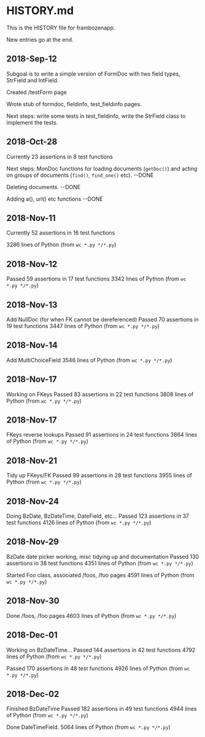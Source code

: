 # HISTORY.md

This is the HISTORY file for frambozenapp.

New entries go at the end.

## 2018-Sep-12

Subgoal is to write a simple version of FormDoc with two field types,
StrField and IntField.

Created /testForm page

Wrote stub of formdoc, fieldinfo, test_fieldinfo pages.

Next steps: write some tests in test_fieldinfo, write the StrField
class to implement the tests.

## 2018-Oct-28

Currently 23 assertions in 8 test functions

Next steps: MonDoc functions for loading documents (`getDoc()`)
and acting on groups of documents (`find()`, `find_one()` etc). --DONE

Deleting documents.  --DONE

Adding a(), url() etc functions  --DONE

## 2018-Nov-11 

Currently 52 assertions in 16 test functions

3286 lines of Python (from `wc *.py */*.py`)

## 2018-Nov-12

Passed 59 assertions in 17 test functions
3342 lines of Python (from `wc *.py */*.py`)

## 2018-Nov-13

Add NullDoc (for when FK cannot be dereferenced)
Passed 70 assertions in 19 test functions
3447 lines of Python (from `wc *.py */*.py`)

## 2018-Nov-14

Add MultiChoiceField
3546 lines of Python (from `wc *.py */*.py`)

## 2018-Nov-17

Working on FKeys
Passed 83 assertions in 22 test functions
3808 lines of Python (from `wc *.py */*.py`)

## 2018-Nov-17

FKeys reverse lookups
Passed 91 assertions in 24 test functions
3864 lines of Python (from `wc *.py */*.py`)

## 2018-Nov-21

Tidy up FKeys/FK
Passed 99 assertions in 28 test functions
3955 lines of Python (from `wc *.py */*.py`)

## 2018-Nov-24

Doing BzDate, BzDateTime, DateField, etc...
Passed 123 assertions in 37 test functions
4126 lines of Python (from `wc *.py */*.py`)

## 2018-Nov-29

BzDate date picker working, misc tidying up and documentation
Passed 130 assertions in 38 test functions 
4351 lines of Python (from `wc *.py */*.py`)

Started Foo class, associated /foos, /foo pages
4591 lines of Python (from `wc *.py */*.py`)

## 2018-Nov-30

Done /foos, /foo pages
4603 lines of Python (from `wc *.py */*.py`)

## 2018-Dec-01

Working on BzDateTime...
Passed 144 assertions in 42 test functions
4792 lines of Python (from `wc *.py */*.py`)

Passed 170 assertions in 48 test functions
4926 lines of Python (from `wc *.py */*.py`)


## 2018-Dec-02

Finished BzDateTime
Passed 182 assertions in 49 test functions
4944 lines of Python (from `wc *.py */*.py`)

Done DateTimeField.
5064 lines of Python (from `wc *.py */*.py`)










